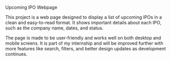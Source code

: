 Upcoming IPO Webpage

This project is a web page designed to display a list of upcoming IPOs in a clean and easy-to-read format. It shows important details about each IPO, such as the company name, dates, and status.

The page is made to be user-friendly and works well on both desktop and mobile screens. It is part of my internship and will be improved further with more features like search, filters, and better design updates as development continues.
